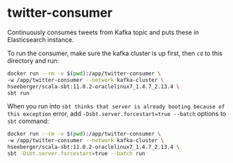 # twitter-consumer

Continuously consumes tweets from Kafka topic and puts these in Elasticsearch instance.

To run the consumer, make sure the kafka cluster is up first,
then `cd` to this directory and run:

```bash
docker run --rm -v $(pwd):/app/twitter-consumer \
-w /app/twitter-consumer --network kafka-cluster \
hseeberger/scala-sbt:11.0.2-oraclelinux7_1.4.7_2.13.4 \
sbt run
```

When you run into `sbt thinks that server is already booting because of this exception` error,
add `-Dsbt.server.forcestart=true --batch` options to `sbt` command:

```bash
docker run --rm -v $(pwd):/app/twitter-consumer \
-w /app/twitter-consumer --network kafka-cluster \
hseeberger/scala-sbt:11.0.2-oraclelinux7_1.4.7_2.13.4 \
sbt -Dsbt.server.forcestart=true --batch run
```
